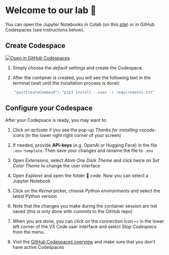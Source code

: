 # Welcome to our lab 👋

You can open the Jupyter Notebooks in Colab (on this [site](https://kirenz.github.io/lab-template/slide.html)) or in GitHub Codespaces (see instructions below).

## Create Codespace


[![Open in GitHub Codespaces](https://github.com/codespaces/badge.svg)](https://codespaces.new/kirenz/lab-template?quickstart=1)


1. Simply choose the *default* settings and create the Codespace.

2. After the container is created, you will see the following text in the terminal (wait until the installation process is done):

```bash
	"postCreateCommand": "pip3 install --user -r requirements.txt"
```


## Configure your Codespace

After your Codepsace is ready, you may want to: 

1. Click on *activate* if you see the pop-up *Thanks for installing vscode-icons* (in the lower right right corner of your screen)

2. If needed, provide **API-keys** (e.g. OpenAi or Hugging Face) in the file `.env-template`. Then save your changes and rename the file to `.env`

3. Open *Extensions*, select *Atom One Dark Theme* and click twice on *Set Color Theme* to change the user interface

4. Open *Explorer* and open the folder 📂 *code*. Now you can select a Jupyter Notebook

5. Click on the *Kernel* picker, choose *Python environments* and select the latest Python version

6. Note that the changes you make during the container session are not saved (this is only done with *commits* to the GitHub repo)

7. When you are done, you can click on the connection icon `><` in the lower left corner of the VS Code user interface and select *Stop Codespace* from the menu.

8. Visit the [GitHub Codespaces overview](https://github.com/codespaces) and make sure that you don't have active Codespaces